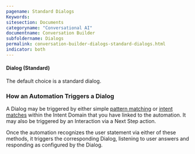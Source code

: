 ```yaml
---
pagename: Standard Dialogs
Keywords:
sitesection: Documents
categoryname: "Conversational AI"
documentname: Conversation Builder
subfoldername: Dialogs
permalink: conversation-builder-dialogs-standard-dialogs.html
indicator: both
---
```


#### Dialog (Standard)

The default choice is a standard dialog.

### How an Automation Triggers a Dialog

A Dialog may be triggered by either simple [pattern matching](conversation-builder-conversation-builder-response-match-actions.html#pattern-matching) or [intent matches](conversation-builder-intent-builder-overview.html) within the Intent Domain that you have linked to the automation. It may also be triggered by an Interaction via a Next Step action. 

Once the automation recognizes the user statement via either of these methods, it triggers the corresponding Dialog, listening to user answers and responding as configured by the Dialog.